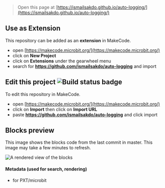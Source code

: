 
> Open this page at [https://ismailsakdo.github.io/auto-logging/](https://ismailsakdo.github.io/auto-logging/)

## Use as Extension

This repository can be added as an **extension** in MakeCode.

* open [https://makecode.microbit.org/](https://makecode.microbit.org/)
* click on **New Project**
* click on **Extensions** under the gearwheel menu
* search for **https://github.com/ismailsakdo/auto-logging** and import

## Edit this project ![Build status badge](https://github.com/ismailsakdo/auto-logging/workflows/MakeCode/badge.svg)

To edit this repository in MakeCode.

* open [https://makecode.microbit.org/](https://makecode.microbit.org/)
* click on **Import** then click on **Import URL**
* paste **https://github.com/ismailsakdo/auto-logging** and click import

## Blocks preview

This image shows the blocks code from the last commit in master.
This image may take a few minutes to refresh.

![A rendered view of the blocks](https://github.com/ismailsakdo/auto-logging/raw/master/.github/makecode/blocks.png)

#### Metadata (used for search, rendering)

* for PXT/microbit
<script src="https://makecode.com/gh-pages-embed.js"></script><script>makeCodeRender("{{ site.makecode.home_url }}", "{{ site.github.owner_name }}/{{ site.github.repository_name }}");</script>
